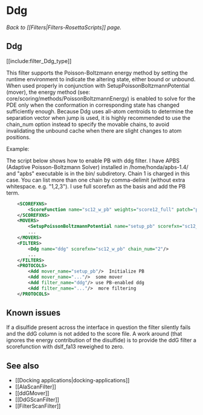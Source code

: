 # Ddg
*Back to [[Filters|Filters-RosettaScripts]] page.*
## Ddg

[[include:filter_Ddg_type]]

This filter supports the Poisson-Boltzmann energy method by setting the runtime environment to indicate the altering state, either bound or unbound. When used properly in conjunction with SetupPoissonBoltzmannPotential (mover), the energy method (see: core/scoring/methods/PoissonBoltzmannEnergy) is enabled to solve for the PDE only when the conformation in corresponding state has changed sufficiently enough. Because Ddg uses all-atom centroids to determine the separation vector when jump is used, it is highly recommended to use the chain\_num option instead to specify the movable chains, to avoid invalidating the unbound cache when there are slight changes to atom positions.

Example:

The script below shows how to enable PB with ddg filter. I have APBS (Adaptive Poisson-Boltzmann Solver) installed in /home/honda/apbs-1.4/ and "apbs" executable is in the bin/ subdiretory. Chain 1 is charged in this case. You can list more than one chain by comma-delimit (without extra whitespace. e.g. "1,2,3"). I use full scorefxn as the basis and add the PB term.

```xml
    <SCOREFXNS>
        <ScoreFunction name="sc12_w_pb" weights="score12_full" patch="pb_elec"/>  patch PB term
    </SCOREFXNS>
    <MOVERS>
        <SetupPoissonBoltzmannPotential name="setup_pb" scorefxn="sc12_w_pb" charged_chains="1" apbs_path="/home/honda/apbs-1.4/bin/apbs"/>
        ...
    </MOVERS>
    <FILTERS>
        <Ddg name="ddg" scorefxn="sc12_w_pb" chain_num="2"/>
        ...
    </FILTERS>
    <PROTOCOLS>
        <Add mover_name="setup_pb"/>  Initialize PB
        <Add mover_name="..."/>  some mover
        <Add filter_name="ddg"/> use PB-enabled ddg 
        <Add filter_name="..."/>  more filtering
    </PROTOCOLS>
```

## Known issues
If a disulfide present across the interface in question the filter silently fails and the ddG column is not added to the score file. A work around (that ignores the energy contribution of the disulfide) is to provide the ddG filter a scorefunction with dslf_fa13 reweighed to zero.

## See also

* [[Docking applications|docking-applications]]
* [[AlaScanFilter]]
* [[ddGMover]]
* [[DdGScanFilter]]
* [[FilterScanFilter]]

